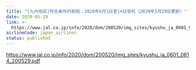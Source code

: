 ```yaml
---
title: "[九州地区]符合条件的航班：2020年6月1日至14日登机（2020年5月29日更新）"
date: 2020-05-29
link: >-
  https://www.jal.co.jp/info/2020/dom/200520/img_sites/kyushu_ja_0601_0614_200529.pdf
airlineCode: japan_airlines
status: published
---
```

https://www.jal.co.jp/info/2020/dom/200520/img_sites/kyushu_ja_0601_0614_200529.pdf